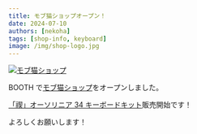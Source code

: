 ```yaml
---
title: モブ猫ショップオープン！
date: 2024-07-10
authors: [nekoha]
tags: [shop-info, keyboard]
image: /img/shop-logo.jpg
---
```


[![モブ猫ショップ](/img/shop-logo.jpg)](https://mobneko-shop.booth.pm/)

BOOTH で[モブ猫ショップ](https://mobneko-shop.booth.pm/)をオープンしました。

[「禊」オーソリニア 34 キーボードキット](https://mobneko-shop.booth.pm/items/5846004)販売開始です！

よろしくお願いします！
